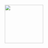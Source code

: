<p align="center">
<img src="https://user-images.githubusercontent.com/90815975/153362827-b011c9db-d1ca-42ad-88bf-47b0b734cfd6.jpg" width="128" />
</p>


